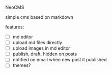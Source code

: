 NeoCMS

simple cms based on markdown

features:

-   [ ] md editor
-   [ ] upload md files directly
-   [ ] upload images in md editor
-   [ ] publish, draft, hidden on posts
-   [ ] notified on email when new post it published
-   [ ] themes?
